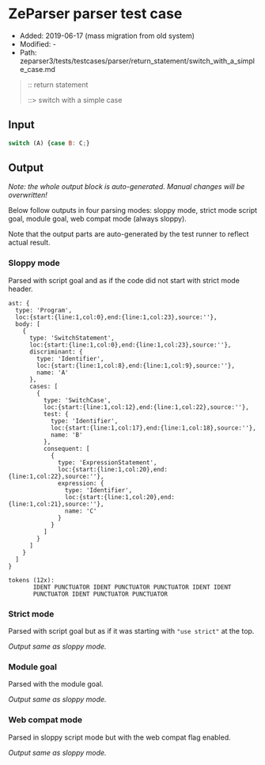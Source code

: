 # ZeParser parser test case

- Added: 2019-06-17 (mass migration from old system)
- Modified: -
- Path: zeparser3/tests/testcases/parser/return_statement/switch_with_a_simple_case.md

> :: return statement
>
> ::> switch with a simple case

## Input

`````js
switch (A) {case B: C;}
`````

## Output

_Note: the whole output block is auto-generated. Manual changes will be overwritten!_

Below follow outputs in four parsing modes: sloppy mode, strict mode script goal, module goal, web compat mode (always sloppy).

Note that the output parts are auto-generated by the test runner to reflect actual result.

### Sloppy mode

Parsed with script goal and as if the code did not start with strict mode header.

`````
ast: {
  type: 'Program',
  loc:{start:{line:1,col:0},end:{line:1,col:23},source:''},
  body: [
    {
      type: 'SwitchStatement',
      loc:{start:{line:1,col:0},end:{line:1,col:23},source:''},
      discriminant: {
        type: 'Identifier',
        loc:{start:{line:1,col:8},end:{line:1,col:9},source:''},
        name: 'A'
      },
      cases: [
        {
          type: 'SwitchCase',
          loc:{start:{line:1,col:12},end:{line:1,col:22},source:''},
          test: {
            type: 'Identifier',
            loc:{start:{line:1,col:17},end:{line:1,col:18},source:''},
            name: 'B'
          },
          consequent: [
            {
              type: 'ExpressionStatement',
              loc:{start:{line:1,col:20},end:{line:1,col:22},source:''},
              expression: {
                type: 'Identifier',
                loc:{start:{line:1,col:20},end:{line:1,col:21},source:''},
                name: 'C'
              }
            }
          ]
        }
      ]
    }
  ]
}

tokens (12x):
       IDENT PUNCTUATOR IDENT PUNCTUATOR PUNCTUATOR IDENT IDENT
       PUNCTUATOR IDENT PUNCTUATOR PUNCTUATOR
`````

### Strict mode

Parsed with script goal but as if it was starting with `"use strict"` at the top.

_Output same as sloppy mode._

### Module goal

Parsed with the module goal.

_Output same as sloppy mode._

### Web compat mode

Parsed in sloppy script mode but with the web compat flag enabled.

_Output same as sloppy mode._
